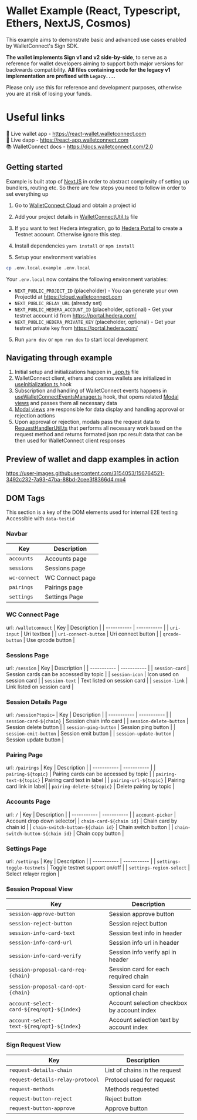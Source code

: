 # Wallet Example (React, Typescript, Ethers, NextJS, Cosmos)

This example aims to demonstrate basic and advanced use cases enabled by WalletConnect's Sign SDK.

**The wallet implements Sign v1 and v2 side-by-side**, to serve as a reference for wallet developers
aiming to support both major versions for backwards compatibility. **All files containing code for the legacy
v1 implementation are prefixed with `Legacy...`.**

Please only use this for reference and development purposes, otherwise you are at risk of losing your funds.

# Useful links

🔗 Live wallet app - https://react-wallet.walletconnect.com <br />
🔗 Live dapp - https://react-app.walletconnect.com <br />
📚 WalletConnect docs - https://docs.walletconnect.com/2.0

## Getting started

Example is built atop of [NextJS](https://nextjs.org/) in order to abstract complexity of setting up bundlers, routing etc. So there are few steps you need to follow in order to set everything up

1. Go to [WalletConnect Cloud](https://cloud.walletconnect.com/sign-in) and obtain a project id

2. Add your project details in [WalletConnectUtil.ts](https://github.com/WalletConnect/web-examples/blob/main/wallets/react-wallet-v2/src/utils/WalletConnectUtil.ts) file

3. If you want to test Hedera integration, go to [Hedera Portal](https://portal.hedera.com/) to create a Testnet account. Otherwise ignore this step.

3. Install dependencies `yarn install` or `npm install`

4. Setup your environment variables

```bash
cp .env.local.example .env.local
```

Your `.env.local` now contains the following environment variables:

- `NEXT_PUBLIC_PROJECT_ID` (placeholder) - You can generate your own ProjectId at https://cloud.walletconnect.com
- `NEXT_PUBLIC_RELAY_URL` (already set)
- `NEXT_PUBLIC_HEDERA_ACCOUNT_ID` (placeholder, optional) - Get your testnet account id from https://portal.hedera.com/
- `NEXT_PUBLIC_HEDERA_PRIVATE_KEY` (placeholder, optional) - Get your testnet private key from https://portal.hedera.com/

5. Run `yarn dev` or `npm run dev` to start local development

## Navigating through example

1. Initial setup and initializations happen in [_app.ts](https://github.com/WalletConnect/web-examples/blob/main/wallets/react-wallet-v2/src/pages/_app.tsx) file
2. WalletConnect client, ethers and cosmos wallets are initialized in [useInitialization.ts ](https://github.com/WalletConnect/web-examples/blob/main/wallets/react-wallet-v2/src/hooks/useInitialization.ts) hook
3. Subscription and handling of WalletConnect events happens in [useWalletConnectEventsManager.ts](https://github.com/WalletConnect/web-examples/blob/main/wallets/react-wallet-v2/src/hooks/useWalletConnectEventsManager.ts) hook, that opens related [Modal views](https://github.com/WalletConnect/web-examples/tree/main/wallets/react-wallet-v2/src/views) and passes them all necessary data
4. [Modal views](https://github.com/WalletConnect/web-examples/tree/main/wallets/react-wallet-v2/src/views) are responsible for data display and handling approval or rejection actions
5. Upon approval or rejection, modals pass the request data to [RequestHandlerUtil.ts](https://github.com/WalletConnect/web-examples/blob/main/wallets/react-wallet-v2/src/utils/RequestHandlerUtil.ts) that performs all necessary work based on the request method and returns formated json rpc result data that can be then used for WalletConnect client responses

## Preview of wallet and dapp examples in action

https://user-images.githubusercontent.com/3154053/156764521-3492c232-7a93-47ba-88bd-2cee3f8366d4.mp4

## DOM Tags
This section is a key of the DOM elements used for internal E2E testing
Accessible with `data-testid`

### Navbar
| Key | Description |
| ----------- | ----------- |
|  `accounts` | Accounts page |
| `sessions` | Sessions page |
| `wc-connect` |  WC Connect page |
| `pairings` | Pairings page |
| `settings` | Settings Page |

### WC Connect Page
url: `/walletconnect`
| Key | Description |
| ----------- | ----------- |
| `uri-input` | Uri textbox |
| `uri-connect-button` | Uri connect button |
| `qrcode-button` | Use qrcode button | 

### Sessions Page
url: `/session`
| Key | Description |
| ----------- | ----------- |
| `session-card` | Session cards can be accessed by topic |
| `session-icon` | Icon used on session card |
| `session-text` | Text listed on session card |
| `session-link` | Link listed on session card |

### Session Details Page
url: `/session?topic=`
| Key | Description |
| ----------- | ----------- |
| `session-card-${chain}` | Session chain info card |
| `session-delete-button` | Session delete button |
| `session-ping-button` | Session ping button |
| `session-emit-button` | Session emit button |
| `session-update-button` | Session update button |

### Pairing Page
url: `/pairings`
| Key | Description |
| ----------- | ----------- |
| `pairing-${topic}` | Pairing cards can be accessed by topic |
| `pairing-text-${topic}` | Pairing card text in label | 
| `pairing-url-${topic}` | Pairing card link in label| 
| `pairing-delete-${topic}` | Delete pairing by topic |


### Accounts Page
url: `/`
| Key | Description |
| ----------- | ----------- |
| `account-picker` | Account drop down selector|
| `chain-card-${chain id}` | Chain card by chain id |
| `chain-switch-button-${chain id}` | Chain switch button |
| `chain-switch-button-${chain id}` | Chain copy button |

### Settings Page
url: `/settings`
| Key | Description |
| ----------- | ----------- |
| `settings-toggle-testnets` | Toggle testnet support on/off |
| `settings-region-select` | Select relayer region |

### Session Proposal View
| Key | Description |
| ----------- | ----------- |
| `session-approve-button` | Session approve button |
| `session-reject-button` | Session reject button |
| `session-info-card-text` | Session text info in header |
| `session-info-card-url` | Session info url in header |
| `session-info-card-verify` | Session info verify api in header |
| `session-proposal-card-req-{chain}` | Session card for each required chain |
| `session-proposal-card-opt-{chain}` | Session card for each optional chain |
| `account-select-card-${req/opt}-${index}` | Account selection checkbox by account index|
| `account-select-text-${req/opt}-${index}` | Account selection text by account index |


### Sign Request View 
| Key | Description |
| ----------- | ----------- |
| `request-details-chain` | List of chains in the request |
| `request-details-relay-protocol` | Protocol used for request |
| `request-methods` | Methods requested |
| `request-button-reject` | Reject button |
| `request-button-approve` | Approve button |